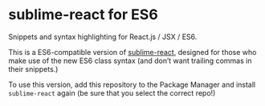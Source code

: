 # sublime-react for ES6

Snippets and syntax highlighting for React.js / JSX / ES6.

This is a ES6-compatible version of [sublime-react](https://github.com/reactjs/sublime-react), designed for those who make use of the new ES6 class syntax (and don’t want trailing commas in their snippets.)

To use this version, add this repository to the Package Manager and install `sublime-react` again (be sure that you select the correct repo!)
